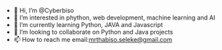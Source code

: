 - 👋 Hi, I’m @Cyberbiso
- 👀 I’m interested in phython, web development, machine learning and AI
- 🌱 I’m currently learning Python, JAVA and Javascript 
- 💞️ I’m looking to collaborate on Python and Java projects 
- 📫 How to reach me email:mrthabiso.seleke@gmail.com

<!---
Cyberbiso/Cyberbiso is a ✨ special ✨ repository because its `README.md` (this file) appears on your GitHub profile.
You can click the Preview link to take a look at your changes.
--->
